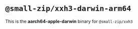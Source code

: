# `@small-zip/xxh3-darwin-arm64`

This is the **aarch64-apple-darwin** binary for `@small-zip/xxh3`
